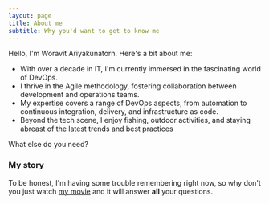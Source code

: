 ```yaml
---
layout: page
title: About me
subtitle: Why you'd want to get to know me
---
```


Hello, I'm Woravit Ariyakunatorn. Here's a bit about me:

- With over a decade in IT, I'm currently immersed in the fascinating world of DevOps.
- I thrive in the Agile methodology, fostering collaboration between development and operations teams.
- My expertise covers a range of DevOps aspects, from automation to continuous integration, delivery, and infrastructure as code.
- Beyond the tech scene, I enjoy fishing, outdoor activities, and staying abreast of the latest trends and best practices

What else do you need?

### My story

To be honest, I'm having some trouble remembering right now, so why don't you just watch [my movie](https://en.wikipedia.org/wiki/The_Princess_Bride_%28film%29) and it will answer **all** your questions.
